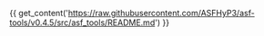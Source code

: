 {{ get_content('https://raw.githubusercontent.com/ASFHyP3/asf-tools/v0.4.5/src/asf_tools/README.md') }}
